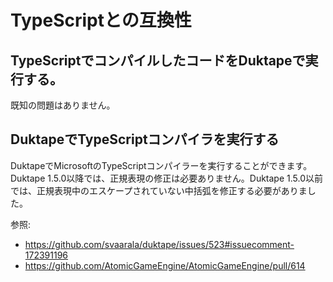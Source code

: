 # TypeScriptとの互換性

## TypeScriptでコンパイルしたコードをDuktapeで実行する。

既知の問題はありません。

## DuktapeでTypeScriptコンパイラを実行する

DuktapeでMicrosoftのTypeScriptコンパイラーを実行することができます。Duktape 1.5.0以降では、正規表現の修正は必要ありません。Duktape 1.5.0以前では、正規表現中のエスケープされていない中括弧を修正する必要がありました。

参照:

- https://github.com/svaarala/duktape/issues/523#issuecomment-172391196
- https://github.com/AtomicGameEngine/AtomicGameEngine/pull/614
